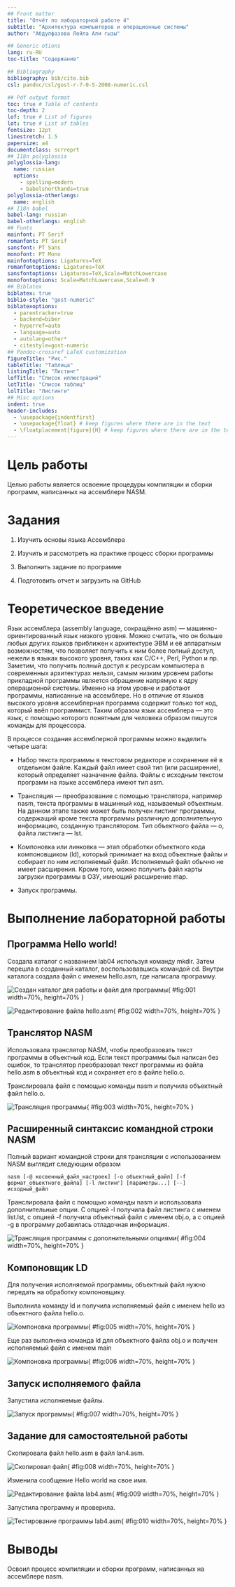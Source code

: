 ```yaml
---
## Front matter
title: "Отчёт по лабораторной работе 4"
subtitle: "Архитектура компьютеров и операционные системы"
author: "Абдулфазова Лейла Али гызы"

## Generic otions
lang: ru-RU
toc-title: "Содержание"

## Bibliography
bibliography: bib/cite.bib
csl: pandoc/csl/gost-r-7-0-5-2008-numeric.csl

## Pdf output format
toc: true # Table of contents
toc-depth: 2
lof: true # List of figures
lot: true # List of tables
fontsize: 12pt
linestretch: 1.5
papersize: a4
documentclass: scrreprt
## I18n polyglossia
polyglossia-lang:
  name: russian
  options:
	- spelling=modern
	- babelshorthands=true
polyglossia-otherlangs:
  name: english
## I18n babel
babel-lang: russian
babel-otherlangs: english
## Fonts
mainfont: PT Serif
romanfont: PT Serif
sansfont: PT Sans
monofont: PT Mono
mainfontoptions: Ligatures=TeX
romanfontoptions: Ligatures=TeX
sansfontoptions: Ligatures=TeX,Scale=MatchLowercase
monofontoptions: Scale=MatchLowercase,Scale=0.9
## Biblatex
biblatex: true
biblio-style: "gost-numeric"
biblatexoptions:
  - parentracker=true
  - backend=biber
  - hyperref=auto
  - language=auto
  - autolang=other*
  - citestyle=gost-numeric
## Pandoc-crossref LaTeX customization
figureTitle: "Рис."
tableTitle: "Таблица"
listingTitle: "Листинг"
lofTitle: "Список иллюстраций"
lotTitle: "Список таблиц"
lolTitle: "Листинги"
## Misc options
indent: true
header-includes:
  - \usepackage{indentfirst}
  - \usepackage{float} # keep figures where there are in the text
  - \floatplacement{figure}{H} # keep figures where there are in the text
---
```


# Цель работы

Целью работы является освоение процедуры компиляции и сборки программ, написанных на ассемблере NASM.

# Задания

1. Изучить основы языка Ассемблера

2. Изучить и рассмотреть на практике процесс сборки программы

3. Выполнить задание по программе

4. Подготовить отчет и загрузить на GitHub

# Теоретическое введение

Язык ассемблера (assembly language, сокращённо asm) — машинно-ориентированный
язык низкого уровня. Можно считать, что он больше любых других языков приближен к
архитектуре ЭВМ и её аппаратным возможностям, что позволяет получить к ним более
полный доступ, нежели в языках высокого уровня, таких как C/C++, Perl, Python и пр. Заметим,
что получить полный доступ к ресурсам компьютера в современных архитектурах нельзя,
самым низким уровнем работы прикладной программы является обращение напрямую к
ядру операционной системы. Именно на этом уровне и работают программы, написанные
на ассемблере. Но в отличие от языков высокого уровня ассемблерная программа содержит
только тот код, который ввёл программист. Таким образом язык ассемблера — это язык, с
помощью которого понятным для человека образом пишутся команды для процессора.

В процессе создания ассемблерной программы можно выделить четыре шага:

* Набор текста программы в текстовом редакторе и сохранение её в отдельном файле. Каждый файл имеет свой тип (или расширение), который определяет назначение файла. Файлы с исходным текстом программ на языке ассемблера имеют тип asm.

* Трансляция — преобразование с помощью транслятора, например nasm, текста программы в машинный код, называемый объектным. На данном этапе также может быть получен листинг программы, содержащий кроме текста программы различную дополнительную информацию, созданную транслятором. Тип объектного файла — o, файла листинга — lst.

* Компоновка или линковка — этап обработки объектного кода компоновщиком (ld), который принимает на вход объектные файлы и собирает по ним исполняемый файл. Исполняемый файл обычно не имеет расширения. Кроме того, можно получить файл карты загрузки программы в ОЗУ, имеющий расширение map.

* Запуск программы.

# Выполнение лабораторной работы

## Программа Hello world!

Создала каталог с названием lab04 используя команду mkdir. 
Затем перешла в созданный каталог, воспользовавшись командой cd. 
Внутри каталога создала файл с именем hello.asm, где написала программу.

![Создан каталог для работы и файл для программы](image/01.png){ #fig:001 width=70%, height=70% }

![Редактирование файла hello.asm](image/02.png){ #fig:002 width=70%, height=70% }

## Транслятор NASM

Использовала транслятор NASM, чтобы преобразовать текст программы в 
объектный код. Если текст программы был написан без ошибок, то транслятор 
преобразовал текст программы из файла hello.asm в объектный код и сохраняет 
его в файле hello.o.

Транслировала файл с помощью команды nasm и получила объектный файл hello.o.

![Трансляция программы](image/03.png){ #fig:003 width=70%, height=70% }

## Расширенный синтаксис командной строки NASM

Полный вариант командной строки для трансляции с использованием NASM выглядит следующим образом

```nasm [-@ косвенный_файл_настроек] [-o объектный_файл] [-f формат_объектного_файла] [-l листинг] [параметры...] [--] исходный_файл```

Транслировала файл с помощью команды nasm и использовала дополнительные опции. 
С опцией -l получила файл листинга с именем list.lst, 
с опцией -f получила объектный файл с именем obj.o, 
а с опцией -g в программу добавилась отладочная информация.

![Трансляция программы с дополнительными опциями](image/04.png){ #fig:004 width=70%, height=70% }

## Компоновщик LD

Для получения исполняемой программы, объектный файл нужно передать на обработку компоновщику.

Выполнила команду ld и получила исполняемый файл с именем hello из объектного 
файла hello.o.

![Компоновка программы](image/05.png){ #fig:005 width=70%, height=70% }

Еще раз выполнена команда ld для объектного файла obj.o и получен исполняемый файл с именем main

![Компоновка программы](image/06.png){ #fig:006 width=70%, height=70% }

## Запуск исполняемого файла

Запустила исполняемые файлы.

![Запуск программы](image/07.png){ #fig:007 width=70%, height=70% }

## Задание для самостоятельной работы

Скопировала файл hello.asm в файл lan4.asm.

![Скопировал файл](image/08.png){ #fig:008 width=70%, height=70% }

Изменила сообщение Hello world на свое имя.

![Редактирование файла lab4.asm](image/09.png){ #fig:009 width=70%, height=70% }

Запустила программу и проверила.

![Тестирование программы lab4.asm](image/10.png){ #fig:010 width=70%, height=70% }

# Выводы

Освоил процесс компиляции и сборки программ, написанных на ассемблере nasm.